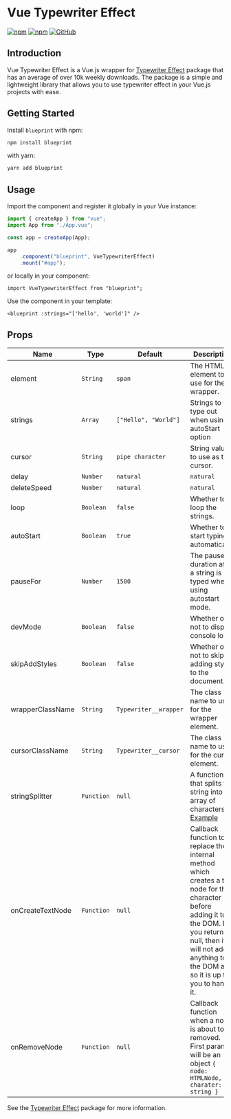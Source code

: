 # Vue Typewriter Effect

[![npm](https://img.shields.io/npm/v/blueprint?style=flat-square)](https://www.npmjs.com/package/blueprint)
[![npm](https://img.shields.io/npm/dw/blueprint?style=flat-square)](https://www.npmjs.com/package/blueprint)
[![GitHub](https://img.shields.io/github/license/ayitinya/blueprint?style=flat-square)](https://github.com/ayitinya/blueprint/blob/main/LICENSE)

## Introduction

Vue Typewriter Effect is a Vue.js wrapper for [Typewriter Effect](https://www.npmjs.com/package/typewriter-effect) package that has an average of over 10k weekly downloads.
The package is a simple and lightweight library that allows you to use typewriter effect in your Vue.js projects with ease.

## Getting Started

Install `blueprint` with npm:

```bash
npm install blueprint
```

with yarn:

```bash
yarn add blueprint
```

## Usage

Import the component and register it globally in your Vue instance:

```js
import { createApp } from "vue";
import App from "./App.vue";

const app = createApp(App);

app
    .component("blueprint", VueTypewriterEffect)
    .mount("#app");
```

or locally in your component:

```vue
import VueTypewriterEffect from "blueprint";
```

Use the component in your template:

```vue
<blueprint :strings="['hello', 'world']" />
```

## Props

| Name | Type | Default | Description |
| --- | --- | --- | --- |
| element | `String` | `span` | The HTML element to use for the wrapper. |
| strings | `Array` | `["Hello", "World"]` |Strings to type out when using autoStart option |
| cursor | `String` | `pipe character` | String value to use as the cursor. |
| delay | `Number` | `natural` | `natural` | The delay between each key when typing. |
| deleteSpeed | `Number` | `natural` | `natural` | The delay between each key when deleting. |
| loop | `Boolean` | `false` | Whether to loop the strings. |
| autoStart | `Boolean` | `true` | Whether to start typing automatically. |
| pauseFor | `Number` | `1500` | The pause duration after a string is typed when using autostart mode. |
| devMode | `Boolean` | `false` |  Whether or not to display console logs. |
| skipAddStyles | `Boolean` | `false` | Whether or not to skip adding styles to the document. |
| wrapperClassName | `String` | `Typewriter__wrapper` | The class name to use for the wrapper element. |
| cursorClassName | `String` | `Typewriter__cursor` | The class name to use for the cursor element. |
| stringSplitter | `Function` | `null` | A function that splits the string into an array of characters. [Example](https://codesandbox.io/s/typewriter-effect-emojis-pgz6e) |
| onCreateTextNode | `Function` | `null` | Callback function to replace the internal method which creates a text node for the character before adding it to the DOM. If you return null, then it will not add anything to the DOM and so it is up to you to handle it. |
| onRemoveNode | `Function` | `null` | Callback function when a node is about to be removed. First param will be an object `{ node: HTMLNode, charater: string }` |

See the [Typewriter Effect](https://www.npmjs.com/package/typewriter-effect) package for more information.
